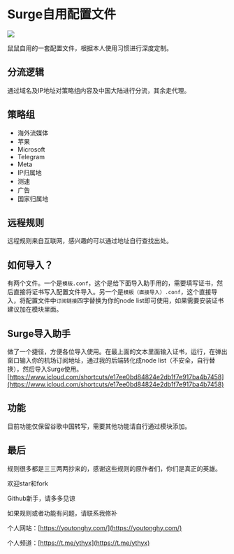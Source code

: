 # Surge自用配置文件

![](https://img.youtonghy.com/images/2022/05/08/f701835e7cb46.jpg)

鼠鼠自用的一套配置文件，根据本人使用习惯进行深度定制。

## 分流逻辑

通过域名及IP地址对策略组内容及中国大陆进行分流，其余走代理。

## 策略组

- 海外流媒体
- 苹果
- Microsoft
- Telegram
- Meta
- IP归属地
- 测速
- 广告
- 国家归属地

## 远程规则

远程规则来自互联网，感兴趣的可以通过地址自行查找出处。

## 如何导入？

有两个文件。一个是`模板.conf`，这个是给下面导入助手用的，需要填写证书，然后直接将证书写入配置文件导入。另一个是`模板（直接导入）.conf`，这个直接导入，将配置文件中`订阅链接`四字替换为你的node list即可使用，如果需要安装证书建议加在模块里面。

## Surge导入助手

做了一个捷径，方便各位导入使用。在最上面的文本里面输入证书，运行，在弹出窗口输入你的机场订阅地址，通过我的后端转化成node list（不安全，自行替换），然后导入Surge使用。
[https://www.icloud.com/shortcuts/e17ee0bd84824e2db1f7e917ba4b7458](https://www.icloud.com/shortcuts/e17ee0bd84824e2db1f7e917ba4b7458)

## 功能

目前功能仅保留谷歌中国转写，需要其他功能请自行通过模块添加。

## 最后

规则很多都是三三两两抄来的，感谢这些规则的原作者们，你们是真正的英雄。

欢迎star和fork

Github新手，请多多见谅

如果规则或者功能有问题，请联系我修补

个人网站：[https://youtonghy.com/](https://youtonghy.com/)

个人频道：[https://t.me/ythyx](https://t.me/ythyx)
